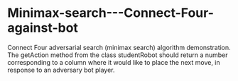 # Minimax-search---Connect-Four-against-bot
Connect Four adversarial search (minimax search) algorithm demonstration.
The getAction method from the class studentRobot should return a number corresponding to a column where it would like to place the next move, in response to an adversary bot player.
